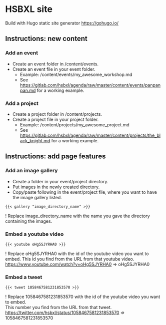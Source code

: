 # HSBXL site
Build with Hugo static site generator
https://gohugo.io/

## Instructions: new content

### Add an event
- Create an event folder in /content/events.
- Create an event file in your event folder.
  - Example: /content/events/my_awesome_workshop.md
  - See https://gitlab.com/hsbxl/agenda/raw/master/content/events/panpanpan.md for a working example.

### Add a project
- Create a project folder in /content/projects.
- Create a project file in your project folder.
  - Example: /content/projects/my_awesome_project.md
  - See https://gitlab.com/hsbxl/agenda/raw/master/content/projects/the_black_knight.md for a working example.


## Instructions: add page features

### Add an image gallery
- Create a folder in your event/project directory.
- Put images in the newly created directory.
- Copy/paste following in the event/project file, where you want to have the image gallery listed.
~~~
{{< gallery "image_directory_name" >}}
~~~
! Replace image_directory_name with the name you gave the directory containing the images.

### Embed a youtube video
~~~
{{< youtube oHg5SJYRHA0 >}}
~~~
! Replace oHg5SJYRHA0 with the id of the youtube video you want to embed.
This id you find from the URL from that youtube video. https://www.youtube.com/watch?v=oHg5SJYRHA0 => oHg5SJYRHA0

### Embed a tweet
~~~
{{< tweet 1058467581231853570 >}}
~~~
! Replace 1058467581231853570 with the id of the youtube video you want to embed.  
This number you find from the URL from that tweet. https://twitter.com/hsbxl/status/1058467581231853570 => 1058467581231853570